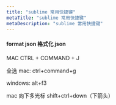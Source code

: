 ```yaml
---
title: "sublime 常用快捷键"
metaTitle: "sublime 常用快捷键"
metaDescription: "sublime 常用快捷键"
---
```


#### format json 格式化 json

MAC
CTRL + COMMAND + J




全选
mac:
ctrl+command+g

windows: alt+f3


mac
向下多光标
shift+ctrl+down（下箭头）

